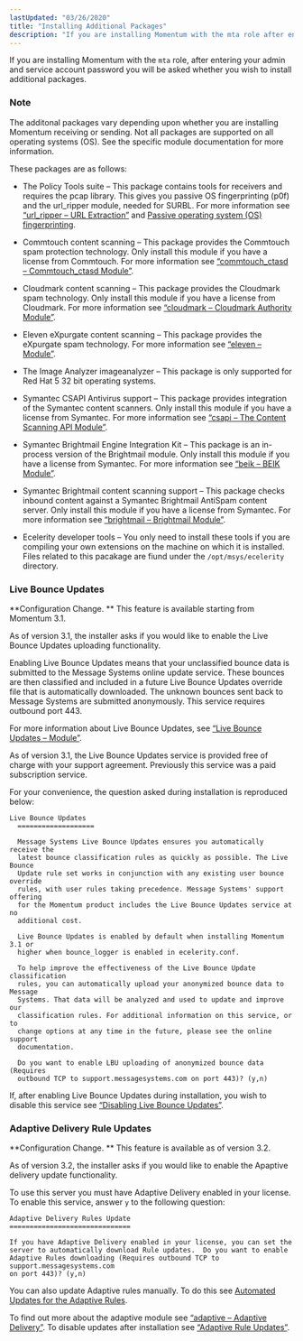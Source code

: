 ```yaml
---
lastUpdated: "03/26/2020"
title: "Installing Additional Packages"
description: "If you are installing Momentum with the mta role after entering your admin and service account password you will be asked whether you wish to install additional packages The additonal packages vary depending upon whether you are installing Momentum receiving or sending Not all packages are supported on all operating..."
---
```


If you are installing Momentum with the `mta` role, after entering your admin and service account password you will be asked whether you wish to install additional packages.

### Note

The additonal packages vary depending upon whether you are installing Momentum receiving or sending. Not all packages are supported on all operating systems (OS). See the specific module documentation for more information.

These packages are as follows:

*   The Policy Tools suite – This package contains tools for receivers and requires the pcap library. This gives you passive OS fingerprinting (p0f) and the url_ripper module, needed for SURBL. For more information see [“url_ripper – URL Extraction”](/momentum/3/3-reference/3-reference-modules-url-ripper) and [Passive operating system (OS) fingerprinting](glossary#gloss-p0f "Passive operating system (OS) fingerprinting").

*   Commtouch content scanning – This package provides the Commtouch spam protection technology. Only install this module if you have a license from Commtouch. For more information see [“commtouch_ctasd – Commtouch_ctasd Module”](/momentum/3/3-reference/3-reference-modules-commtouch).

*   Cloudmark content scanning – This package provides the Cloudmark spam technology. Only install this module if you have a license from Cloudmark. For more information see [“cloudmark – Cloudmark Authority Module”](/momentum/3/3-reference/3-reference-modules-cloudmark).

*   Eleven eXpurgate content scanning – This package provides the eXpurgate spam technology. For more information see [“eleven – Module”](/momentum/3/3-reference/3-reference-modules-eleven).

*   The Image Analyzer imageanalyzer – This package is only supported for Red Hat 5 32 bit operating systems.

*   Symantec CSAPI Antivirus support – This package provides integration of the Symantec content scanners. Only install this module if you have a license from Symantec. For more information see [“csapi – The Content Scanning API Module”](/momentum/3/3-reference/3-reference-modules-csapi).

*   Symantec Brightmail Engine Integration Kit – This package is an in-process version of the Brightmail module. Only install this module if you have a license from Symantec. For more information see [“beik – BEIK Module”](/momentum/3/3-reference/3-reference-modules-beik).

*   Symantec Brightmail content scanning support – This package checks inbound content against a Symantec Brightmail AntiSpam content server. Only install this module if you have a license from Symantec. For more information see [“brightmail – Brightmail Module”](/momentum/3/3-reference/3-reference-modules-brightmail).

*   Ecelerity developer tools – You only need to install these tools if you are compiling your own extensions on the machine on which it is installed. Files related to this pacakage are fiund under the `/opt/msys/ecelerity` directory.

### <a name="install.additional.packages.lbu"></a> Live Bounce Updates

**Configuration Change. ** This feature is available starting from Momentum 3.1.

As of version 3.1, the installer asks if you would like to enable the Live Bounce Updates uploading functionality.

Enabling Live Bounce Updates means that your unclassified bounce data is submitted to the Message Systems online update service. These bounces are then classified and included in a future Live Bounce Updates override file that is automatically downloaded. The unknown bounces sent back to Message Systems are submitted anonymously. This service requires outbound port 443.

For more information about Live Bounce Updates, see [“Live Bounce Updates – Module”](/momentum/3/3-reference/3-reference-modules-live-bounce-updates).

As of version 3.1, the Live Bounce Updates service is provided free of charge with your support agreement. Previously this service was a paid subscription service.

For your convenience, the question asked during installation is reproduced below:

```
Live Bounce Updates
  ===================

  Message Systems Live Bounce Updates ensures you automatically receive the
  latest bounce classification rules as quickly as possible. The Live Bounce
  Update rule set works in conjunction with any existing user bounce override
  rules, with user rules taking precedence. Message Systems' support offering
  for the Momentum product includes the Live Bounce Updates service at no
  additional cost.

  Live Bounce Updates is enabled by default when installing Momentum 3.1 or
  higher when bounce_logger is enabled in ecelerity.conf.

  To help improve the effectiveness of the Live Bounce Update classification
  rules, you can automatically upload your anonymized bounce data to Message
  Systems. That data will be analyzed and used to update and improve our
  classification rules. For additional information on this service, or to
  change options at any time in the future, please see the online support
  documentation.

  Do you want to enable LBU uploading of anonymized bounce data (Requires
  outbound TCP to support.messagesystems.com on port 443)? (y,n)
```

If, after enabling Live Bounce Updates during installation, you wish to disable this service see [“Disabling Live Bounce Updates”](/momentum/3/3-reference/3-reference-modules-live-bounce-updates#modules.live.bounce.updates.disabling).

### <a name="install.additional.packages.adaptive.updates"></a> Adaptive Delivery Rule Updates

**Configuration Change. ** This feature is available as of version 3.2.

As of version 3.2, the installer asks if you would like to enable the Apaptive delivery update functionality.

To use this server you must have Adaptive Delivery enabled in your license. To enable this service, answer `y` to the following question:

```
Adaptive Delivery Rules Update
==============================

If you have Adaptive Delivery enabled in your license, you can set the
server to automatically download Rule updates.  Do you want to enable
Adaptive Rules downloading (Requires outbound TCP to support.messagesystems.com
on port 443)? (y,n)
```

You can also update Adaptive rules manually. To do this see [Automated Updates for the Adaptive Rules](/momentum/3/3-ad/ad-adaptive-update).

To find out more about the adaptive module see [“adaptive – Adaptive Delivery”](/momentum/3/3-reference/3-reference-modules-adaptive). To disable updates after installation see [“Adaptive Rule Updates”](/momentum/3/3-reference/3-reference-modules-live-bounce-updates#modules.live.updates.adaptive).